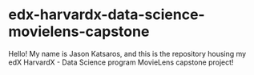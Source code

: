 # edx-harvardx-data-science-movielens-capstone
Hello! My name is Jason Katsaros, and this is the repository housing my edX HarvardX - Data Science program MovieLens capstone project!